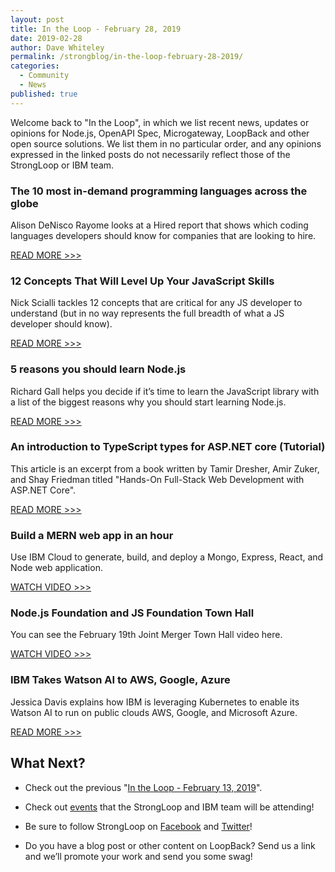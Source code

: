 ```yaml
---
layout: post
title: In the Loop - February 28, 2019
date: 2019-02-28
author: Dave Whiteley
permalink: /strongblog/in-the-loop-february-28-2019/
categories:
  - Community
  - News
published: true
---
```


Welcome back to "In the Loop", in which we list recent news, updates or opinions for Node.js, OpenAPI Spec, Microgateway, LoopBack and other open source solutions. We list them in no particular order, and any opinions expressed in the linked posts do not necessarily reflect those of the StrongLoop or IBM team.
<!--more-->

### The 10 most in-demand programming languages across the globe

Alison DeNisco Rayome looks at a Hired report that shows which coding languages developers should know for companies that are looking to hire.  

[READ MORE >>>](https://www.techrepublic.com/article/the-10-most-in-demand-programming-languages-across-the-globe/)

### 12 Concepts That Will Level Up Your JavaScript Skills

Nick Scialli tackles 12 concepts that are critical for any JS developer to understand (but in no way represents the full breadth of what a JS developer should know).

[READ MORE >>>](https://hackernoon.com/12-javascript-concepts-that-will-level-up-your-development-skills-b37d16ad7104)

### 5 reasons you should learn Node.js

Richard Gall helps you decide if it’s time to learn the JavaScript library with a list of the biggest reasons why you should start learning Node.js.

[READ MORE >>>](https://hub.packtpub.com/5-reasons-you-should-learn-node-js/)

### An introduction to TypeScript types for ASP.NET core (Tutorial)

This article is an excerpt from a book written by Tamir Dresher, Amir Zuker, and Shay Friedman titled "Hands-On Full-Stack Web Development with ASP.NET Core". 

[READ MORE >>>](https://hub.packtpub.com/an-introduction-to-typescript-types-for-asp-net-core-tutorial/)

### Build a MERN web app in an hour

Use IBM Cloud to generate, build, and deploy a Mongo, Express, React, and Node web application.

[WATCH VIDEO >>>](https://developer.ibm.com/videos/build-a-mern-web-app-in-an-hour/)

### Node.js Foundation and JS Foundation Town Hall

You can see the February 19th Joint Merger Town Hall video here.

[WATCH VIDEO >>>](https://www.youtube.com/watch?time_continue=2648&v=TH1YeED3EYM)

### IBM Takes Watson AI to AWS, Google, Azure

Jessica Davis explains how IBM is leveraging Kubernetes to enable its Watson AI to run on public clouds AWS, Google, and Microsoft Azure. 

[READ MORE >>>](https://www.informationweek.com/big-data/ai-machine-learning/ibm-takes-watson-ai-to-aws-google-azure/d/d-id/1333895)

## What Next?

* Check out the previous "[In the Loop - February 13, 2019](https://strongloop.com/strongblog/in-the-loop-february-13-2019/)".

* Check out [events](https://strongloop.com/events/) that the StrongLoop and IBM team will be attending!

* Be sure to follow StrongLoop on [Facebook](https://www.facebook.com/strongloop/) and [Twitter](https://twitter.com/StrongLoop)!

* Do you have a blog post or other content on LoopBack? Send us a link and we’ll promote your work and send you some swag!
